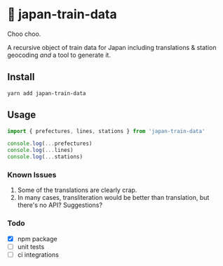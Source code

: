 # 🚉 japan-train-data

Choo choo.

A recursive object of train data for Japan including translations & station geocoding _and_ a tool to generate it.

## Install

`yarn add japan-train-data`

## Usage

```js
import { prefectures, lines, stations } from 'japan-train-data'

console.log(...prefectures)
console.log(...lines)
console.log(...stations)
```

### Known Issues

1. Some of the translations are clearly crap.
1. In many cases, transliteration would be better than translation, but there's no API? Suggestions?


### Todo

- [X] npm package
- [ ] unit tests
- [ ] ci integrations
